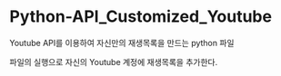 # Python-API_Customized_Youtube

Youtube API를 이용하여
자신만의 재생목록을 만드는 python 파일

파일의 실행으로 자신의 Youtube 계정에 재생목록을 추가한다.
